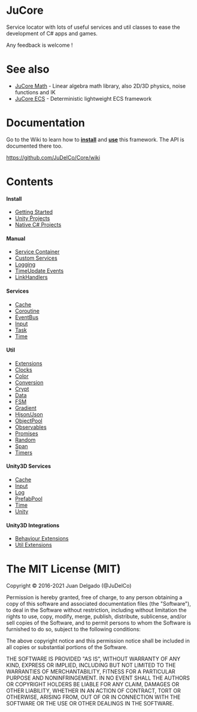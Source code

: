 JuCore
=====================

Service locator with lots of useful services and util classes to ease the development of C# apps and games.

Any feedback is welcome !


See also
=====================

- [JuCore Math](https://github.com/JuDelCo/CoreMath) - Linear algebra math library, also 2D/3D physics, noise functions and IK
- [JuCore ECS](https://github.com/JuDelCo/CoreECS) - Deterministic lightweight ECS framework


Documentation
=====================

Go to the Wiki to learn how to [**install**](https://github.com/JuDelCo/Core/wiki/Usage.Getting-Started) and [**use**](https://github.com/JuDelCo/Core/wiki) this framework. The API is documented there too.

https://github.com/JuDelCo/Core/wiki


Contents
=====================

#### Install
- [Getting Started](https://github.com/JuDelCo/Core/wiki/Usage.Getting-Started)
- [Unity Projects](https://github.com/JuDelCo/Core/wiki/Usage.Unity-Projects)
- [Native C# Projects](https://github.com/JuDelCo/Core/wiki/Usage.Native-CSharp-Projects)

#### Manual
- [Service Container](https://github.com/JuDelCo/Core/wiki/Usage.Service-Container)
- [Custom Services](https://github.com/JuDelCo/Core/wiki/Usage.Custom-Services)
- [Logging](https://github.com/JuDelCo/Core/wiki/Usage.Logging)
- [TimeUpdate Events](https://github.com/JuDelCo/Core/wiki/Usage.TimeUpdate-Events)
- [LinkHandlers](https://github.com/JuDelCo/Core/wiki/Usage.LinkHandlers)

#### Services
- [Cache](https://github.com/JuDelCo/Core/wiki/API.Service.Cache)
- [Coroutine](https://github.com/JuDelCo/Core/wiki/API.Service.Coroutine)
- [EventBus](https://github.com/JuDelCo/Core/wiki/API.Service.EventBus)
- [Input](https://github.com/JuDelCo/Core/wiki/API.Service.Input)
- [Task](https://github.com/JuDelCo/Core/wiki/API.Service.Task)
- [Time](https://github.com/JuDelCo/Core/wiki/API.Service.Time)

#### Util
- [Extensions](https://github.com/JuDelCo/Core/wiki/API.Util.Extensions)
- [Clocks](https://github.com/JuDelCo/Core/wiki/API.Util.Clocks)
- [Color](https://github.com/JuDelCo/Core/wiki/API.Util.Color)
- [Conversion](https://github.com/JuDelCo/Core/wiki/API.Util.Conversion)
- [Crypt](https://github.com/JuDelCo/Core/wiki/API.Util.Crypt)
- [Data](https://github.com/JuDelCo/Core/wiki/API.Util.Data)
- [FSM](https://github.com/JuDelCo/Core/wiki/API.Util.FSM)
- [Gradient](https://github.com/JuDelCo/Core/wiki/API.Util.Gradient)
- [Hjson/Json](https://github.com/JuDelCo/Core/wiki/API.Util.Hjson)
- [ObjectPool](https://github.com/JuDelCo/Core/wiki/API.Util.ObjectPool)
- [Observables](https://github.com/JuDelCo/Core/wiki/API.Util.Observables)
- [Promises](https://github.com/JuDelCo/Core/wiki/API.Util.Promises)
- [Random](https://github.com/JuDelCo/Core/wiki/API.Util.Random)
- [Span](https://github.com/JuDelCo/Core/wiki/API.Util.Span)
- [Timers](https://github.com/JuDelCo/Core/wiki/API.Util.Timers)

#### Unity3D Services
- [Cache](https://github.com/JuDelCo/Core/wiki/API.Unity.Service.Cache)
- [Input](https://github.com/JuDelCo/Core/wiki/API.Unity.Service.Input)
- [Log](https://github.com/JuDelCo/Core/wiki/API.Unity.Service.Log)
- [PrefabPool](https://github.com/JuDelCo/Core/wiki/API.Unity.Service.PrefabPool)
- [Time](https://github.com/JuDelCo/Core/wiki/API.Unity.Service.Time)
- [Unity](https://github.com/JuDelCo/Core/wiki/API.Unity.Service.Unity)

#### Unity3D Integrations
- [Behaviour Extensions](https://github.com/JuDelCo/Core/wiki/API.Unity.Behaviour-Extensions)
- [Util Extensions](https://github.com/JuDelCo/Core/wiki/API.Unity.Util-Extensions)


The MIT License (MIT)
=====================

Copyright © 2016-2021 Juan Delgado (@JuDelCo)

Permission is hereby granted, free of charge, to any person obtaining a copy
of this software and associated documentation files (the "Software"), to deal
in the Software without restriction, including without limitation the rights
to use, copy, modify, merge, publish, distribute, sublicense, and/or sell
copies of the Software, and to permit persons to whom the Software is
furnished to do so, subject to the following conditions:

The above copyright notice and this permission notice shall be included in
all copies or substantial portions of the Software.

THE SOFTWARE IS PROVIDED "AS IS", WITHOUT WARRANTY OF ANY KIND, EXPRESS OR
IMPLIED, INCLUDING BUT NOT LIMITED TO THE WARRANTIES OF MERCHANTABILITY,
FITNESS FOR A PARTICULAR PURPOSE AND NONINFRINGEMENT. IN NO EVENT SHALL THE
AUTHORS OR COPYRIGHT HOLDERS BE LIABLE FOR ANY CLAIM, DAMAGES OR OTHER
LIABILITY, WHETHER IN AN ACTION OF CONTRACT, TORT OR OTHERWISE, ARISING FROM,
OUT OF OR IN CONNECTION WITH THE SOFTWARE OR THE USE OR OTHER DEALINGS IN
THE SOFTWARE.
